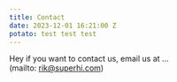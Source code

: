 ```yaml
---
title: Contact
date: 2023-12-01 16:21:00 Z
potato: test test test
---
```


Hey if you want to contact us, email us at ... \
(mailto: rik@superhi.com)